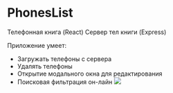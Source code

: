 # PhonesList

Телефонная книга (React)
Сервер тел книги (Express)


Приложение умеет:

- Загружать телефоны с сервера
- Удалять телефоны
- Открытие модального окна для редактирования
- Поисковая фильтрация он-лайн
  ![](doc/IntroduceAnimation.gif)
